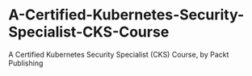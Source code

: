 # A-Certified-Kubernetes-Security-Specialist-CKS-Course
A Certified Kubernetes Security Specialist (CKS) Course, by Packt Publishing
